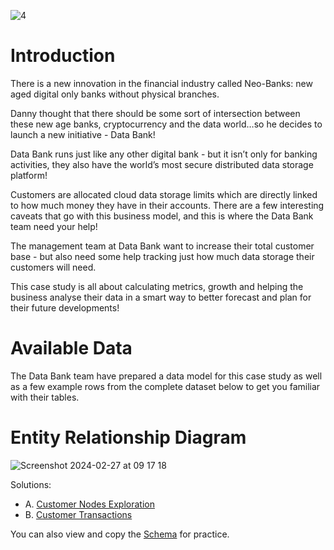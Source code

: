 ![4](https://github.com/olubadero/Danny_Mas_8-week_SQL_Challenge/assets/111298078/77d61338-562a-4ce5-b617-4bfb45d855ae)

# Introduction
There is a new innovation in the financial industry called Neo-Banks: new aged digital only banks without physical branches.

Danny thought that there should be some sort of intersection between these new age banks, cryptocurrency and the data world…so he decides to launch a new initiative - Data Bank!

Data Bank runs just like any other digital bank - but it isn’t only for banking activities, they also have the world’s most secure distributed data storage platform!

Customers are allocated cloud data storage limits which are directly linked to how much money they have in their accounts. There are a few interesting caveats that go with this business model, and this is where the Data Bank team need your help!

The management team at Data Bank want to increase their total customer base - but also need some help tracking just how much data storage their customers will need.

This case study is all about calculating metrics, growth and helping the business analyse their data in a smart way to better forecast and plan for their future developments!

# Available Data
The Data Bank team have prepared a data model for this case study as well as a few example rows from the complete dataset below to get you familiar with their tables.

# Entity Relationship Diagram

![Screenshot 2024-02-27 at 09 17 18](https://github.com/olubadero/Danny_Mas_8-week_SQL_Challenge/assets/111298078/125328c4-dde3-435d-9d8d-530f63aa5732)


Solutions:

- A. [Customer Nodes Exploration]()
- B. [Customer Transactions]()

You can also view and copy the [Schema](https://github.com/olubadero/Danny_Mas_8-week_SQL_Challenge/blob/main/Week_4_Challenge/Data_Bank%20Schema.sql) for practice. 
